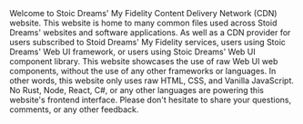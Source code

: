 
<webui-sideimage reverse src="https://cdn.myfi.ws/v/Vecteezy/cartoon-style-cloud-storage-data-processing-message.svg">
    <webui-page-segment elevation="10">
        Welcome to Stoic Dreams' My Fidelity Content Delivery Network (CDN) website.
        This website is home to many common files used across Stoid Dreams' websites and software applications. As well as a CDN provider for users subscribed to Stoid Dreams' My Fidelity services, users using Stoic Dreams' Web UI framework, or users using Stoic Dreams' Web UI component library.
        This website showcases the use of raw Web UI web components, without the use of any other frameworks or languages. In other words, this website only uses raw HTML, CSS, and Vanilla JavaScript. No Rust, Node, React, C#, or any other languages are powering this website's frontend interface.
        Please don't hesitate to share your <a data-click="feedback">questions, comments, or any other feedback</a>.
    </webui-page-segment>
</webui-sideimage>
